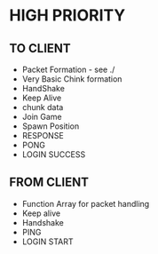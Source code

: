 # HIGH PRIORITY
## TO CLIENT

* Packet Formation - see ./
* Very Basic Chink formation
* HandShake
* Keep Alive
* chunk data
* Join Game
* Spawn Position
* RESPONSE
* PONG
* LOGIN SUCCESS


## FROM CLIENT
* Function Array for packet handling
* Keep alive
* Handshake
* PING
* LOGIN START
